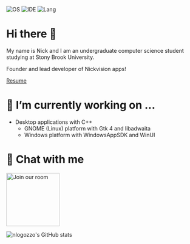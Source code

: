 ![OS](https://img.shields.io/badge/OS-Fedora-informational?style=flat&logo=Fedora)
![IDE](https://img.shields.io/badge/IDE-Visual%20Studio%20Code-informational?style=flat&logo=VisualStudioCode)
![Lang](https://img.shields.io/badge/Code-C%2B%2B-informational?style=flat&logo=CPlusPlus)

# Hi there 👋
My name is Nick and I am an undergraduate computer science student studying at Stony Brook University.

Founder and lead developer of Nickvision apps!

[Resume](Resume.pdf)

# 🔭 I’m currently working on ...
- Desktop applications with C++
    - GNOME (Linux) platform with Gtk 4 and libadwaita
    - Windows platform with WindowsAppSDK and WinUI
  
# 💬 Chat with me
<a href='https://matrix.to/#/#nickvision:matrix.org'><img width='140' alt='Join our room' src='https://user-images.githubusercontent.com/17648453/196094077-c896527d-af6d-4b43-a5d8-e34a00ffd8f6.png'/></a>

![nlogozzo's GitHub stats](https://github-readme-stats-sable-delta.vercel.app/api?username=nlogozzo&show_icons=true&theme=dark)
